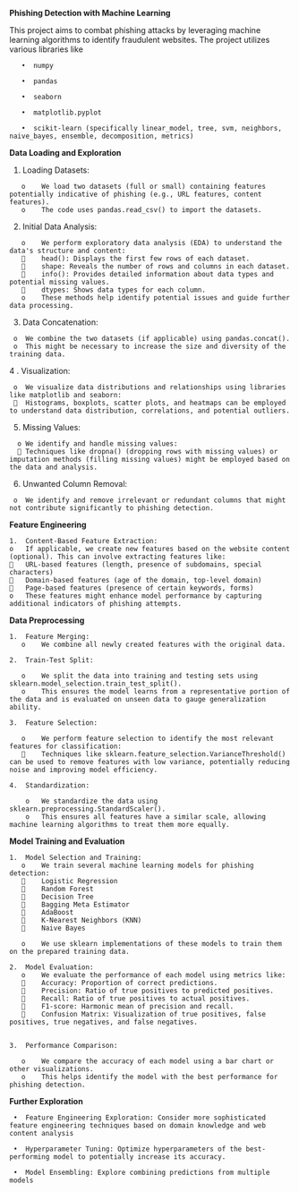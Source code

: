 **Phishing Detection with Machine Learning**

This project aims to combat phishing attacks by leveraging machine learning algorithms to identify fraudulent websites. The project utilizes various libraries like 
      
       •  numpy
       
       •  pandas
       
       •  seaborn
       
       •  matplotlib.pyplot
       
       •  scikit-learn (specifically linear_model, tree, svm, neighbors, naive_bayes, ensemble, decomposition, metrics)
       
**Data Loading and Exploration**

  1.	Loading Datasets:
     
       o	We load two datasets (full or small) containing features potentially indicative of phishing (e.g., URL features, content features).
       o	The code uses pandas.read_csv() to import the datasets.
       
  2.	Initial Data Analysis:

       o	We perform exploratory data analysis (EDA) to understand the data's structure and content:
       	head(): Displays the first few rows of each dataset.
       	shape: Reveals the number of rows and columns in each dataset.
       	info(): Provides detailed information about data types and potential missing values.
       	dtypes: Shows data types for each column.
       o	These methods help identify potential issues and guide further data processing.
  
  3.	Data Concatenation:

     o	We combine the two datasets (if applicable) using pandas.concat().
     o	This might be necessary to increase the size and diversity of the training data.

  4 .	Visualization:
   
     o	We visualize data distributions and relationships using libraries like matplotlib and seaborn:
     	Histograms, boxplots, scatter plots, and heatmaps can be employed to understand data distribution, correlations, and potential outliers.
     
  5.	Missing Values:
    
      o	We identify and handle missing values:
      	Techniques like dropna() (dropping rows with missing values) or imputation methods (filling missing values) might be employed based on the data and analysis.
  	
  6.	Unwanted Column Removal:

     o	We identify and remove irrelevant or redundant columns that might not contribute significantly to phishing detection.

**Feature Engineering** 

    1.	Content-Based Feature Extraction:
    o	If applicable, we create new features based on the website content (optional). This can involve extracting features like:
    	URL-based features (length, presence of subdomains, special characters)
    	Domain-based features (age of the domain, top-level domain)
    	Page-based features (presence of certain keywords, forms)
    o	These features might enhance model performance by capturing additional indicators of phishing attempts.
    
**Data Preprocessing**

    1.	Feature Merging:
       o	We combine all newly created features with the original data.
   
    2.	Train-Test Split:
    
       o	We split the data into training and testing sets using sklearn.model_selection.train_test_split().
       o	This ensures the model learns from a representative portion of the data and is evaluated on unseen data to gauge generalization ability.
   
    3.	Feature Selection:
    
       o	We perform feature selection to identify the most relevant features for classification:
       	Techniques like sklearn.feature_selection.VarianceThreshold() can be used to remove features with low variance, potentially reducing noise and improving model efficiency.
    
    4.	Standardization:
    
        o	We standardize the data using sklearn.preprocessing.StandardScaler().
        o	This ensures all features have a similar scale, allowing machine learning algorithms to treat them more equally.

**Model Training and Evaluation**

    1.	Model Selection and Training:
       o	We train several machine learning models for phishing detection:
       	Logistic Regression
       	Random Forest
       	Decision Tree
       	Bagging Meta Estimator
       	AdaBoost
       	K-Nearest Neighbors (KNN)
       	Naive Bayes
       
       o	We use sklearn implementations of these models to train them on the prepared training data.

    2.	Model Evaluation:
       o	We evaluate the performance of each model using metrics like:
       	Accuracy: Proportion of correct predictions.
       	Precision: Ratio of true positives to predicted positives.
       	Recall: Ratio of true positives to actual positives.
       	F1-score: Harmonic mean of precision and recall.
       	Confusion Matrix: Visualization of true positives, false positives, true negatives, and false negatives.

  
    3.	Performance Comparison:

       o	We compare the accuracy of each model using a bar chart or other visualizations.
       o	This helps identify the model with the best performance for phishing detection.

**Further Exploration**

     •	Feature Engineering Exploration: Consider more sophisticated feature engineering techniques based on domain knowledge and web content analysis 

     •	Hyperparameter Tuning: Optimize hyperparameters of the best-performing model to potentially increase its accuracy.

     •	Model Ensembling: Explore combining predictions from multiple models

